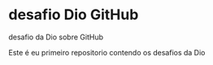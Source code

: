# desafio Dio GitHub
desafio da Dio sobre GitHub

Este é eu primeiro repositorio contendo os desafios da Dio
